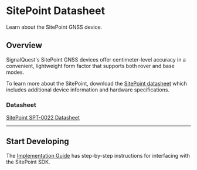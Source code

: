 # SitePoint Datasheet

Learn about the SitePoint GNSS device.

## Overview

SignalQuest's SitePoint GNSS devices offer centimeter-level accuracy in a convenient, lightweight form factor that supports both rover and base modes.

To learn more about the SitePoint, download the [SitePoint datasheet](https://signalquest.com/download/SQ-SPT-0022%20SitePoint%E2%84%A2%20RTK-GNSS%20Base%20and%20Rover.pdf) which includes additional device information and hardware specifications. 

### Datasheet

[SitePoint SPT-0022 Datasheet](https://signalquest.com/download/SQ-SPT-0022%20SitePoint%E2%84%A2%20RTK-GNSS%20Base%20and%20Rover.pdf)

<hr>

## Start Developing

The [Implementation Guide](../Implementation_Guide/B1_Implementation_Guide.md) has step-by-step instructions for interfacing with the SitePoint SDK.
